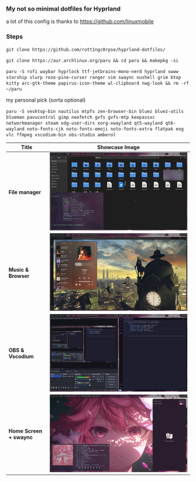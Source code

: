 ### My not so minimal dotfiles for Hyprland

a lot of this config is thanks to 
https://github.com/linuxmobile

### Steps

```
git clone https://github.com/rott1ngc0rpse/hyprland-dotfiles/
```

```
git clone https://aur.archlinux.org/paru && cd paru && makepkg -si
```

```
paru -S rofi waybar hyprlock ttf-jetbrains-mono-nerd hyprland swww starship slurp rose-pine-cursor ranger vim swaync nushell grim btop kitty arc-gtk-theme papirus-icon-theme wl-clipboard nwg-look && rm -rf ~/paru
```

my personal pick (sorta optional)
```
paru -S vesktop-bin nautilus mtpfs zen-browser-bin bluez bluez-utils blueman pavucontrol gimp neofetch gvfs gvfs-mtp keepassxc networkmanager steam xdg-user-dirs xorg-xwayland qt5-wayland qt6-wayland noto-fonts-cjk noto-fonts-emoji noto-fonts-extra flatpak eog vlc ffmpeg vscodium-bin obs-studio amberol
```

| Title                    | Showcase Image                    |
|--------------------------|-----------------------------------|
| **File manager**         | ![Image 1](Screenshots/one.png)   |
| **Music & Browser**      | ![Image 2](Screenshots/two.png)   |
| **OBS & Vscodium**       | ![Image 3](Screenshots/three.png) |
| **Home Screen + swaync** | ![Image 4](Screenshots/four.png)  |



